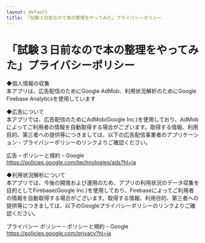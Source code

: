 ```yaml
---
layout: default
title: 「試験３日前なので本の整理をやってみた」プライバシーポリシー
---
```


# 「試験３日前なので本の整理をやってみた」プライバシーポリシー  
◆個人情報の収集  
本アプリは、広告配信のためにGoogle AdMob、利用状況解析のためにGoogle Firebase Analyticsを使用しています  
  
◆広告について  
本アプリでは、広告配信のためにAdMob(Google Inc.)を使用しており、AdMobによってご利用者の情報を自動取得する場合がございます。取得する情報、利用目的、第三者への提供等につきましては、以下の広告配信事業者のアプリケーション・プライバシーポリシーのリンクよりご確認ください。  
  
広告 – ポリシーと規約 – Google  
<https://policies.google.com/technologies/ads?hl=ja>  
  
◆利用状況解析について  
本アプリでは、今後の開発および運用のため、アプリの利用状況のデータ収集を目的としてFirebase(Google Inc.)を使用しており、Firebaseによってご利用者の情報を自動取得する場合がございます。取得する情報、利用目的、第三者への提供等につきましては、以下のGoogleプライバシーポリシーのリンクよりご確認ください。  
  
プライバシー ポリシー – ポリシーと規約 – Google  
<https://policies.google.com/privacy?hl=ja>  
